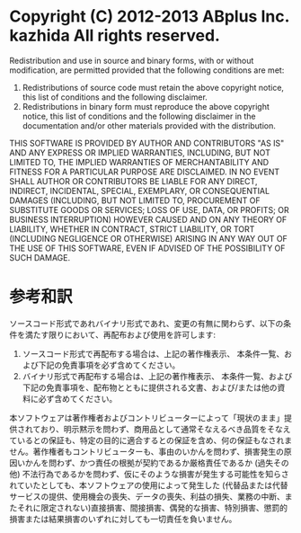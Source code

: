 Copyright (C) 2012-2013 ABplus Inc. kazhida All rights reserved.
====

Redistribution and use in source and binary forms, with or without modification, are permitted provided that the following conditions are met:

1. Redistributions of source code must retain the above copyright notice, this list of conditions and the following disclaimer.
2. Redistributions in binary form must reproduce the above copyright notice, this list of conditions and the following disclaimer in the documentation and/or other materials provided with the distribution.

THIS SOFTWARE IS PROVIDED BY AUTHOR AND CONTRIBUTORS "AS IS" AND ANY EXPRESS OR IMPLIED WARRANTIES, INCLUDING, BUT NOT LIMITED TO, THE IMPLIED WARRANTIES OF MERCHANTABILITY AND FITNESS FOR A PARTICULAR PURPOSE ARE DISCLAIMED. IN NO EVENT SHALL AUTHOR OR CONTRIBUTORS BE LIABLE FOR ANY DIRECT, INDIRECT, INCIDENTAL, SPECIAL, EXEMPLARY, OR CONSEQUENTIAL DAMAGES (INCLUDING, BUT NOT LIMITED TO, PROCUREMENT OF SUBSTITUTE GOODS OR SERVICES; LOSS OF USE, DATA, OR PROFITS; OR BUSINESS INTERRUPTION) HOWEVER CAUSED AND ON ANY THEORY OF LIABILITY, WHETHER IN CONTRACT, STRICT LIABILITY, OR TORT (INCLUDING NEGLIGENCE OR OTHERWISE) ARISING IN ANY WAY OUT OF THE USE OF THIS SOFTWARE, EVEN IF ADVISED OF THE POSSIBILITY OF SUCH DAMAGE.

参考和訳
====

ソースコード形式であれバイナリ形式であれ、変更の有無に関わらず、以下の条件を満たす限りにおいて、再配布および使用を許可します:

1. ソースコード形式で再配布する場合は、上記の著作権表示、 本条件一覧、および下記の免責事項を必ず含めてください。
2. バイナリ形式で再配布する場合は、上記の著作権表示、 本条件一覧、および下記の免責事項を、配布物とともに提供される文書、および/または他の資料に必ず含めてください。

本ソフトウェアは著作権者およびコントリビューターによって「現状のまま」提供されており、明示黙示を問わず、商用品として通常そなえるべき品質をそなえているとの保証も、特定の目的に適合するとの保証を含め、何の保証もなされません。著作権者もコントリビューターも、事由のいかんを問わず、損害発生の原因いかんを問わず、かつ責任の根拠が契約であるか厳格責任であるか (過失その他) 不法行為であるかを問わず、仮にそのような損害が発生する可能性を知らされていたとしても、本ソフトウェアの使用によって発生した (代替品または代替サービスの提供、使用機会の喪失、データの喪失、利益の損失、業務の中断、またそれに限定されない)直接損害、間接損害、偶発的な損害、特別損害、懲罰的損害または結果損害のいずれに対しても一切責任を負いません。
